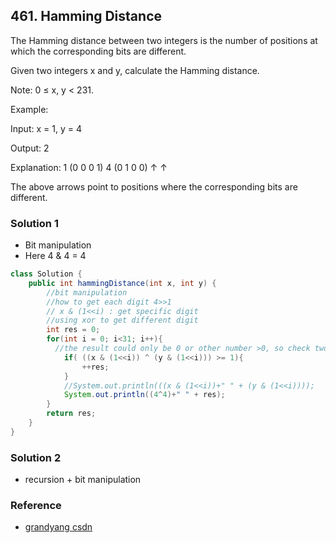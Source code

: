 ## 461. Hamming Distance
The Hamming distance between two integers is the number of positions at which the corresponding bits are different.

Given two integers x and y, calculate the Hamming distance.

Note:
0 ≤ x, y < 231.

Example:

Input: x = 1, y = 4

Output: 2

Explanation:
1   (0 0 0 1)
4   (0 1 0 0)
       ↑   ↑

The above arrows point to positions where the corresponding bits are different.

### Solution 1
- Bit manipulation
- Here 4 & 4 = 4
```java
class Solution {
    public int hammingDistance(int x, int y) {
        //bit manipulation
        //how to get each digit 4>>1
        // x & (1<<i) : get specific digit
        //using xor to get different digit
        int res = 0;
        for(int i = 0; i<31; i++){
          //the result could only be 0 or other number >0, so check two cases
            if( ((x & (1<<i)) ^ (y & (1<<i))) >= 1){
                ++res;
            }
            //System.out.println(((x & (1<<i))+" " + (y & (1<<i))));
            System.out.println((4^4)+" " + res);
        }
        return res;
    }
}
```

### Solution 2
- recursion + bit manipulation
### Reference
- [grandyang csdn](https://www.cnblogs.com/grandyang/p/6201215.html)
